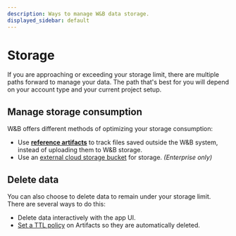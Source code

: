 ```yaml
---
description: Ways to manage W&B data storage. 
displayed_sidebar: default
---
```


# Storage

If you are approaching or exceeding your storage limit, there are multiple paths forward to manage your data. The path that's best for you will depend on your account type and your current project setup.

## Manage storage consumption
W&B offers different methods of optimizing your storage consumption:

-  Use **[reference artifacts](../../artifacts/track-external-files.md)** to track files saved outside the W&B system, instead of uploading them to W&B storage.
- Use an [external cloud storage bucket](../features/teams.md) for storage. *(Enterprise only)*

## Delete data
You can also choose to delete data to remain under your storage limit. There are several ways to do this:

- Delete data interactively with the app UI.
- [Set a TTL policy](../../artifacts/ttl.md) on Artifacts so they are automatically deleted.